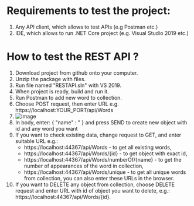 # Requirements to test the project:
1. Any API client, which allows to test APIs (e.g Postman etc.)
2. IDE, which allows to run .NET Core project (e.g. Visual Studio 2019 etc.)

# How to test the REST API ? 

1. Download project from github onto your computer.
2. Unzip the package with files.
3. Run file named "RESTAPI.sln" with VS 2019.
4. When project is ready, build and run it.
5. Run Postman to add new word to collection.
6. Choose POST request, then enter URL e.g. https://localhost:YOUR_PORT/api/Words
7. ![image](https://user-images.githubusercontent.com/38839364/110171680-5e2a6780-7dfc-11eb-8963-ed2fe959ae1e.png)
8. In body, enter: { "name" : "<AnyWord> } and press SEND to create new object with id and any word you want
9. If you want to check existing data, change request to GET, and enter suitable URL e.g.:
      - https://localhost:44367/api/Words - to get all existing words,
      - https://localhost:44367/api/Words/{id} - to get object with exact id,
      - https://localhost:44367/api/Words/numberOf/{name} - to get the number of appearances of the word in collection,
      - https://localhost:44367/api/Words/unique - to get all unique words from collection,
    you can also enter these URLs in the browser.
10. If you want to DELETE any object from collection, choose DELETE request and enter URL with id of object you want to delete, e.g.: https://localhost:44367/api/Words/{id}.


